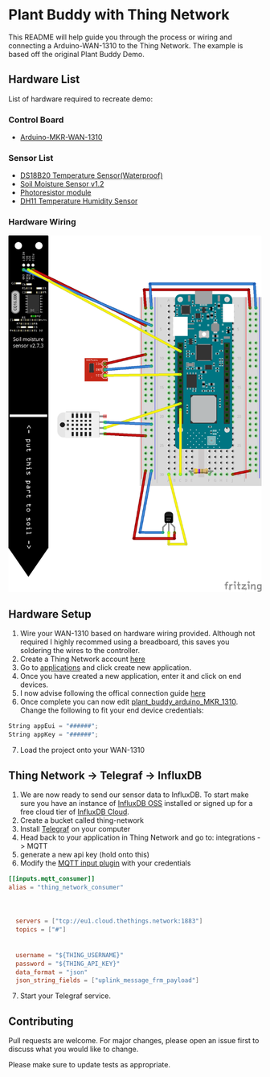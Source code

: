 # Plant Buddy with Thing Network

This README will help guide you through the process or wiring and connecting a Arduino-WAN-1310 to the Thing Network. The example is based off the original Plant Buddy Demo. 


## Hardware List
List of hardware required to recreate demo: 
### Control Board
- [Arduino-MKR-WAN-1310](https://store-usa.arduino.cc/products/arduino-mkr-wan-1310)

### Sensor List
- [DS18B20 Temperature Sensor(Waterproof)](https://randomnerdtutorials.com/guide-for-ds18b20-temperature-sensor-with-arduino/)
- [Soil Moisture Sensor v1.2](https://how2electronics.com/interface-capacitive-soil-moisture-sensor-arduino/)
- [Photoresistor module](https://arduinomodules.info/ky-018-photoresistor-module/)
- [DH11 Temperature Humidity Sensor](https://create.arduino.cc/projecthub/pibots555/how-to-connect-dht11-sensor-with-arduino-uno-f4d239)

### Hardware Wiring
![Plant_Buddy_bb](plant_buddy_v2_MKR_1310_bb.png)


## Hardware Setup
1. Wire your WAN-1310 based on hardware wiring provided. Although not required I highly recommed using a breadboard, this saves you soldering the wires to the controller.
2. Create a Thing Network account [here](https://account.thethingsnetwork.org/)
3. Go to [applications](https://eu1.cloud.thethings.network/console/applications) and click create new application.
4. Once you have created a new application, enter it and click on end devices.
5. I now advise following the offical connection guide [here](https://docs.arduino.cc/tutorials/mkr-wan-1300/the-things-network)
6. Once complete you can now edit [plant_buddy_arduino_MKR_1310](plant_buddy_arduino_MKR_1310.ino). Change the following to fit your end device credentials:
```cpp
String appEui = "######";
String appKey = "######";
```
7. Load the project onto your WAN-1310

## Thing Network -> Telegraf -> InfluxDB
1. We are now ready to send our sensor data to InfluxDB. To start make sure you have an instance of [InfluxDB OSS](https://docs.influxdata.com/influxdb/v2.1/install/) installed or signed up for a free cloud tier of [InfluxDB Cloud](https://www.influxdata.com/products/influxdb-cloud/).
2. Create a bucket called thing-network
3. Install [Telegraf](https://docs.influxdata.com/telegraf/v1.21/introduction/downloading/) on your computer
4. Head back to your application in Thing Network and go to: integrations -> MQTT
5. generate a new api key (hold onto this)
6. Modify the [MQTT input plugin](telegraf-mqtt-thing-network.conf) with your credentials
```toml
[[inputs.mqtt_consumer]]
alias = "thing_network_consumer"



  servers = ["tcp://eu1.cloud.thethings.network:1883"]
  topics = ["#"]


  username = "${THING_USERNAME}"
  password = "${THING_API_KEY}" 
  data_format = "json"
  json_string_fields = ["uplink_message_frm_payload"]

```
7. Start your Telegraf service. 



## Contributing
Pull requests are welcome. For major changes, please open an issue first to discuss what you would like to change.

Please make sure to update tests as appropriate.
